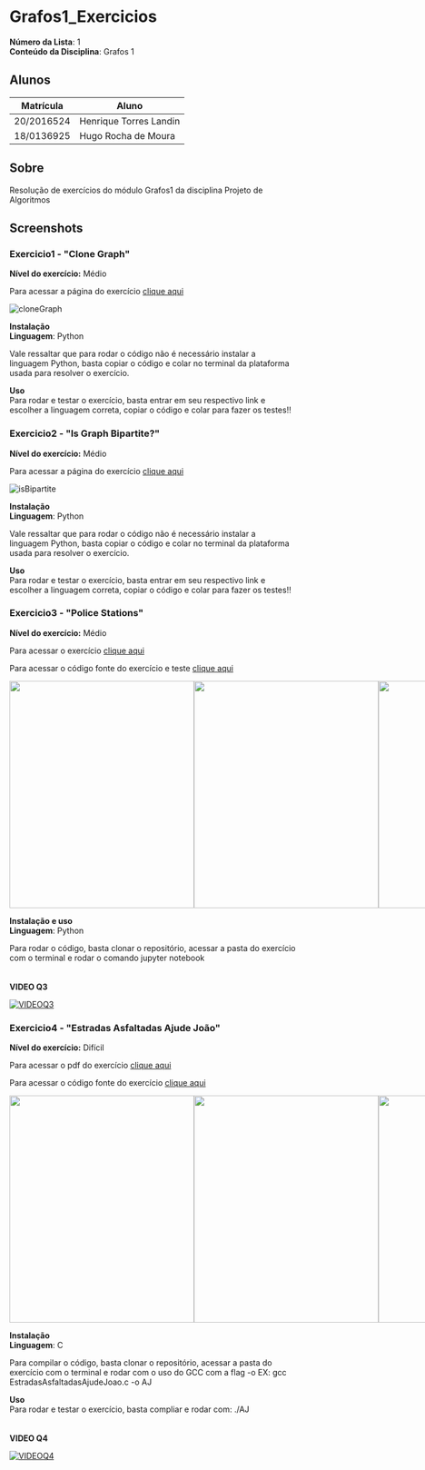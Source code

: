 

# Grafos1_Exercicios

**Número da Lista**: 1<br>
**Conteúdo da Disciplina**: Grafos 1<br>

## Alunos
|Matrícula | Aluno |
| -- | -- |
| 20/2016524  |  Henrique Torres Landin |
| 18/0136925  |  Hugo Rocha de Moura |

## Sobre 
Resolução de exercícios do módulo Grafos1 da disciplina Projeto de Algoritmos 

## Screenshots
### Exercicio1 - "Clone Graph"
**Nível do exercício:** Médio

Para acessar a página do exercício [clique aqui](https://leetcode.com/problems/clone-graph/)

![cloneGraph](https://user-images.githubusercontent.com/102327244/235383862-66e3dcda-572d-40dc-b7a6-af6c6d67c1da.png)

**Instalação**<br>
**Linguagem**: Python<br>

Vale ressaltar que para rodar o código não é necessário instalar a linguagem Python, basta copiar o código e colar no terminal da plataforma usada para resolver o exercício.

**Uso**<br>
Para rodar e testar o exercício, basta entrar em seu respectivo link e escolher a linguagem correta, copiar o código e colar para fazer os testes!!


### Exercicio2 - "Is Graph Bipartite?"
**Nível do exercício:** Médio

Para acessar a página do exercício [clique aqui](https://leetcode.com/problems/is-graph-bipartite/description/)

![isBipartite](https://user-images.githubusercontent.com/102327244/235383891-6a20d1bb-741f-4e19-967c-0cc8c4d32610.png)

**Instalação**<br>
**Linguagem**: Python<br>

Vale ressaltar que para rodar o código não é necessário instalar a linguagem Python, basta copiar o código e colar no terminal da plataforma usada para resolver o exercício.

**Uso**<br>
Para rodar e testar o exercício, basta entrar em seu respectivo link e escolher a linguagem correta, copiar o código e colar para fazer os testes!!

### Exercicio3 - "Police Stations"
**Nível do exercício:** Médio

Para acessar o exercício [clique aqui](https://codeforces.com/contest/796/problem/D)

Para acessar o código fonte do exercício e teste [clique aqui](https://github.com/projeto-de-algoritmos/Grafos1_Exercicios_/blob/main/D_Police_State/pds.ipynb)


<div style="display:flex">
  <img src="https://github.com/projeto-de-algoritmos/Grafos1_Exercicios_/blob/main/D_Police_State/prints/pr01.png" width="325" height="400" />
  <img src="https://github.com/projeto-de-algoritmos/Grafos1_Exercicios_/blob/main/D_Police_State/prints/pr02.png" width="325" height="400" />
  <img src="https://github.com/projeto-de-algoritmos/Grafos1_Exercicios_/blob/main/D_Police_State/prints/pr03.png" width="325" height="400" /> 
</div>

**Instalação e uso**<br>
**Linguagem**: Python<br>

Para rodar o código, basta clonar o repositório, acessar a pasta do exercício com o terminal e rodar o comando jupyter notebook
<br>
<br>
<br>
**VIDEO Q3**

[![VIDEOQ3](https://img.freepik.com/vetores-gratis/icone-do-player-do-youtube-com-design-plano_23-2147839964.jpg?w=200)](https://www.youtube.com/watch?v=zhf0KrR67VQ)


### Exercicio4 - "Estradas Asfaltadas Ajude João"
**Nível do exercício:** Difícil

Para acessar o pdf do exercício [clique aqui](https://github.com/projeto-de-algoritmos/Grafos1_Exercicios_/blob/main/EstradasAsfaltadasAjudeJoao/grafo-ajude-joao.pdf)

Para acessar o código fonte do exercício [clique aqui](https://github.com/projeto-de-algoritmos/Grafos1_Exercicios_/blob/main/EstradasAsfaltadasAjudeJoao/estradasAsfaltadasAjudeJoao.c)


<div style="display:flex">
  <img src="https://github.com/projeto-de-algoritmos/Grafos1_Exercicios_/blob/main/EstradasAsfaltadasAjudeJoao/prints/pr01.png" width="325" height="400" />
  <img src="https://github.com/projeto-de-algoritmos/Grafos1_Exercicios_/blob/main/EstradasAsfaltadasAjudeJoao/prints/pr02.png" width="325" height="400" />
  <img src="https://github.com/projeto-de-algoritmos/Grafos1_Exercicios_/blob/main/EstradasAsfaltadasAjudeJoao/prints/pr03.png" width="325" height="400" /> 
</div>




**Instalação**<br>
**Linguagem**: C<br>

Para compilar o código, basta clonar o repositório, acessar a pasta do exercício com o terminal e rodar com o uso do GCC com a flag -o
EX: gcc EstradasAsfaltadasAjudeJoao.c -o AJ


**Uso**<br>
Para rodar e testar o exercício, basta compliar e rodar com:
    ./AJ
<br>
<br>
<br>
**VIDEO Q4**

[![VIDEOQ4](https://img.freepik.com/vetores-gratis/icone-do-player-do-youtube-com-design-plano_23-2147839964.jpg?w=200)](https://www.youtube.com/watch?v=rhsHfBoyQNc)
